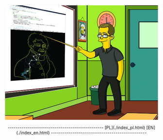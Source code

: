 [![](./KacperTopolnicki.jpg)](https://sites.google.com/view/gr-natalka/main)

<center>
-------------------------------------------------
 [PL](./index_pl.html)  [EN](./index_en.html) 
-------------------------------------------------
</center>

